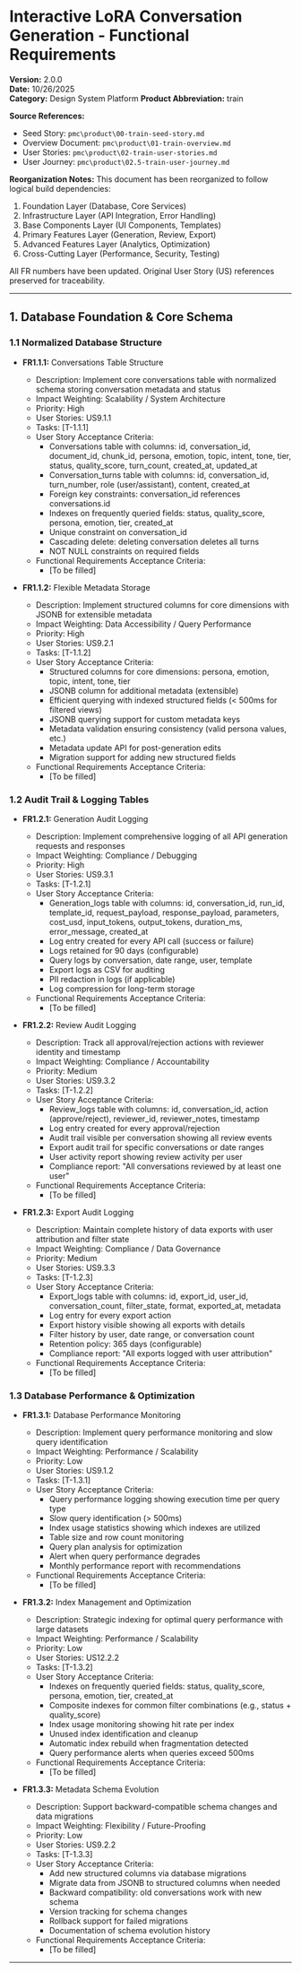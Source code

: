 # Interactive LoRA Conversation Generation - Functional Requirements
**Version:** 2.0.0  
**Date:** 10/26/2025  
**Category:** Design System Platform
**Product Abbreviation:** train

**Source References:**
- Seed Story: `pmc\product\00-train-seed-story.md`
- Overview Document: `pmc\product\01-train-overview.md`
- User Stories: `pmc\product\02-train-user-stories.md`
- User Journey: `pmc\product\02.5-train-user-journey.md`

**Reorganization Notes:**
This document has been reorganized to follow logical build dependencies:
1. Foundation Layer (Database, Core Services)
2. Infrastructure Layer (API Integration, Error Handling)
3. Base Components Layer (UI Components, Templates)
4. Primary Features Layer (Generation, Review, Export)
5. Advanced Features Layer (Analytics, Optimization)
6. Cross-Cutting Layer (Performance, Security, Testing)

All FR numbers have been updated. Original User Story (US) references preserved for traceability.

---


## 1. Database Foundation & Core Schema

### 1.1 Normalized Database Structure

- **FR1.1.1:** Conversations Table Structure
  * Description: Implement core conversations table with normalized schema storing conversation metadata and status
  * Impact Weighting: Scalability / System Architecture
  * Priority: High
  * User Stories: US9.1.1
  * Tasks: [T-1.1.1]
  * User Story Acceptance Criteria:
    - Conversations table with columns: id, conversation_id, document_id, chunk_id, persona, emotion, topic, intent, tone, tier, status, quality_score, turn_count, created_at, updated_at
    - Conversation_turns table with columns: id, conversation_id, turn_number, role (user/assistant), content, created_at
    - Foreign key constraints: conversation_id references conversations.id
    - Indexes on frequently queried fields: status, quality_score, persona, emotion, tier, created_at
    - Unique constraint on conversation_id
    - Cascading delete: deleting conversation deletes all turns
    - NOT NULL constraints on required fields
  * Functional Requirements Acceptance Criteria:
    - [To be filled]

- **FR1.1.2:** Flexible Metadata Storage
  * Description: Implement structured columns for core dimensions with JSONB for extensible metadata
  * Impact Weighting: Data Accessibility / Query Performance
  * Priority: High
  * User Stories: US9.2.1
  * Tasks: [T-1.1.2]
  * User Story Acceptance Criteria:
    - Structured columns for core dimensions: persona, emotion, topic, intent, tone, tier
    - JSONB column for additional metadata (extensible)
    - Efficient querying with indexed structured fields (< 500ms for filtered views)
    - JSONB querying support for custom metadata keys
    - Metadata validation ensuring consistency (valid persona values, etc.)
    - Metadata update API for post-generation edits
    - Migration support for adding new structured fields
  * Functional Requirements Acceptance Criteria:
    - [To be filled]

### 1.2 Audit Trail & Logging Tables

- **FR1.2.1:** Generation Audit Logging
  * Description: Implement comprehensive logging of all API generation requests and responses
  * Impact Weighting: Compliance / Debugging
  * Priority: High
  * User Stories: US9.3.1
  * Tasks: [T-1.2.1]
  * User Story Acceptance Criteria:
    - Generation_logs table with columns: id, conversation_id, run_id, template_id, request_payload, response_payload, parameters, cost_usd, input_tokens, output_tokens, duration_ms, error_message, created_at
    - Log entry created for every API call (success or failure)
    - Logs retained for 90 days (configurable)
    - Query logs by conversation, date range, user, template
    - Export logs as CSV for auditing
    - PII redaction in logs (if applicable)
    - Log compression for long-term storage
  * Functional Requirements Acceptance Criteria:
    - [To be filled]

- **FR1.2.2:** Review Audit Logging
  * Description: Track all approval/rejection actions with reviewer identity and timestamp
  * Impact Weighting: Compliance / Accountability
  * Priority: Medium
  * User Stories: US9.3.2
  * Tasks: [T-1.2.2]
  * User Story Acceptance Criteria:
    - Review_logs table with columns: id, conversation_id, action (approve/reject), reviewer_id, reviewer_notes, timestamp
    - Log entry created for every approval/rejection
    - Audit trail visible per conversation showing all review events
    - Export audit trail for specific conversations or date ranges
    - User activity report showing review activity per user
    - Compliance report: "All conversations reviewed by at least one user"
  * Functional Requirements Acceptance Criteria:
    - [To be filled]

- **FR1.2.3:** Export Audit Logging
  * Description: Maintain complete history of data exports with user attribution and filter state
  * Impact Weighting: Compliance / Data Governance
  * Priority: Medium
  * User Stories: US9.3.3
  * Tasks: [T-1.2.3]
  * User Story Acceptance Criteria:
    - Export_logs table with columns: id, export_id, user_id, conversation_count, filter_state, format, exported_at, metadata
    - Log entry for every export action
    - Export history visible showing all exports with details
    - Filter history by user, date range, or conversation count
    - Retention policy: 365 days (configurable)
    - Compliance report: "All exports logged with user attribution"
  * Functional Requirements Acceptance Criteria:
    - [To be filled]

### 1.3 Database Performance & Optimization

- **FR1.3.1:** Database Performance Monitoring
  * Description: Implement query performance monitoring and slow query identification
  * Impact Weighting: Performance / Scalability
  * Priority: Low
  * User Stories: US9.1.2
  * Tasks: [T-1.3.1]
  * User Story Acceptance Criteria:
    - Query performance logging showing execution time per query type
    - Slow query identification (> 500ms)
    - Index usage statistics showing which indexes are utilized
    - Table size and row count monitoring
    - Query plan analysis for optimization
    - Alert when query performance degrades
    - Monthly performance report with recommendations
  * Functional Requirements Acceptance Criteria:
    - [To be filled]

- **FR1.3.2:** Index Management and Optimization
  * Description: Strategic indexing for optimal query performance with large datasets
  * Impact Weighting: Performance / Scalability
  * Priority: Low
  * User Stories: US12.2.2
  * Tasks: [T-1.3.2]
  * User Story Acceptance Criteria:
    - Indexes on frequently queried fields: status, quality_score, persona, emotion, tier, created_at
    - Composite indexes for common filter combinations (e.g., status + quality_score)
    - Index usage monitoring showing hit rate per index
    - Unused index identification and cleanup
    - Automatic index rebuild when fragmentation detected
    - Query performance alerts when queries exceed 500ms
  * Functional Requirements Acceptance Criteria:
    - [To be filled]

- **FR1.3.3:** Metadata Schema Evolution
  * Description: Support backward-compatible schema changes and data migrations
  * Impact Weighting: Flexibility / Future-Proofing
  * Priority: Low
  * User Stories: US9.2.2
  * Tasks: [T-1.3.3]
  * User Story Acceptance Criteria:
    - Add new structured columns via database migrations
    - Migrate data from JSONB to structured columns when needed
    - Backward compatibility: old conversations work with new schema
    - Version tracking for schema changes
    - Rollback support for failed migrations
    - Documentation of schema evolution history
  * Functional Requirements Acceptance Criteria:
    - [To be filled]

---
